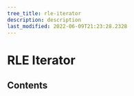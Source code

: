 ```yaml
---
tree_title: rle-iterator
description: description
last_modified: 2022-06-09T21:23:28.2328
---
```


# RLE Iterator

## Contents
